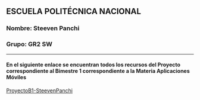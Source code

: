 ## ESCUELA POLITÉCNICA NACIONAL ##
### Nombre: Steeven Panchi ###
### Grupo: GR2 SW ###
***

#### En el siguiente enlace se encuentran todos los recursos del Proyecto correspondiente al Bimestre 1 correspondiente a la Materia Aplicaciones Móviles ####

[ProyectoB1-SteevenPanchi](https://epnecuador-my.sharepoint.com/:f:/g/personal/steeven_panchi_epn_edu_ec/EqTgJJ0OO_lDlyEQBjaA8sQB7gbdy41uqQmmCk6zX5UD-Q?e=qhGWCW)